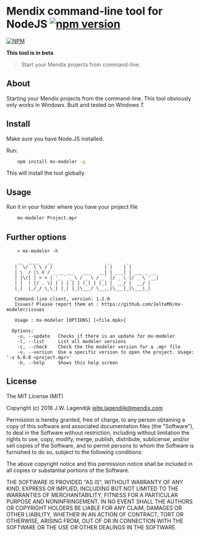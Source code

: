 # Mendix command-line tool for NodeJS [![npm version](https://badge.fury.io/js/mx-modeler.svg)](http://badge.fury.io/js/mx-modeler)

[![NPM](https://nodei.co/npm/mx-modeler.svg?downloads=true&stars=true)](https://nodei.co/npm/mx-modeler/)

**This tool is in beta**

> Start your Mendix projects from command-line.

## About

Starting your Mendix projects from the command-line. This tool obviously only works in Windows. Built and tested on Windows 7.

## Install

Make sure you have Node.JS installed.

Run:

```bash
	npm install mx-modeler -g
```

This will install the tool globally.

## Usage

Run it in your folder where you have your project file

```bash
	mx-modeler Project.mpr
```

## Further options

```
	> mx-modeler -h

    __  ____   __                    _      _
   |  \/  \ \ / /                   | |    | |
   | \  / |\ V / _ __ ___   ___   __| | ___| | ___ _ __
   | |\/| | > < | '_ ` _ \ / _ \ / _` |/ _ \ |/ _ \ '__|
   | |  | |/ . \| | | | | | (_) | (_| |  __/ |  __/ |
   |_|  |_/_/ \_\_| |_| |_|\___/ \__,_|\___|_|\___|_|

   Command-line client, version: 1.2.0
   Issues? Please report them at : https://github.com/JelteMX/mx-modeler/issues

   Usage : mx-modeler [OPTIONS] [<file.mpk>]

  Options:
    -u, --update   Checks if there is an update for mx-modeler
    -l, --list     List all modeler versions
    -c, --check    Check the the modeler version for a .mpr file
    -v, --version  Use a specific version to open the project. Usage: '-v 6.0.0 <project.mpr>'
    -h, --help     Shows this help screen

```

## License

The MIT License (MIT)

Copyright (c) 2016 J.W. Lagendijk <jelte.lagendijk@mendix.com>

Permission is hereby granted, free of charge, to any person obtaining a copy
of this software and associated documentation files (the "Software"), to deal
in the Software without restriction, including without limitation the rights
to use, copy, modify, merge, publish, distribute, sublicense, and/or sell
copies of the Software, and to permit persons to whom the Software is
furnished to do so, subject to the following conditions:

The above copyright notice and this permission notice shall be included in
all copies or substantial portions of the Software.

THE SOFTWARE IS PROVIDED "AS IS", WITHOUT WARRANTY OF ANY KIND, EXPRESS OR
IMPLIED, INCLUDING BUT NOT LIMITED TO THE WARRANTIES OF MERCHANTABILITY,
FITNESS FOR A PARTICULAR PURPOSE AND NONINFRINGEMENT. IN NO EVENT SHALL THE
AUTHORS OR COPYRIGHT HOLDERS BE LIABLE FOR ANY CLAIM, DAMAGES OR OTHER
LIABILITY, WHETHER IN AN ACTION OF CONTRACT, TORT OR OTHERWISE, ARISING FROM,
OUT OF OR IN CONNECTION WITH THE SOFTWARE OR THE USE OR OTHER DEALINGS IN
THE SOFTWARE.
